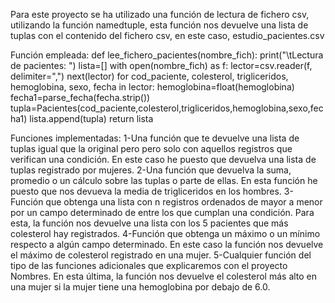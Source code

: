 Para este proyecto se ha utilizado una función de lectura de fichero csv, utilizando la función namedtuple, esta función nos devuelve una lista de tuplas con el contenido del fichero csv, en este caso, estudio_pacientes.csv

Función empleada:
def lee_fichero_pacientes(nombre_fich):
    print("\tLectura de pacientes: ")
    lista=[]
    with open(nombre_fich) as f:
        lector=csv.reader(f, delimiter=",")
        next(lector)
        for cod_paciente, colesterol, trigliceridos, hemoglobina, sexo, fecha in lector:
            hemoglobina=float(hemoglobina)
            fecha1=parse_fecha(fecha.strip())
            tupla=Pacientes(cod_paciente,colesterol,trigliceridos,hemoglobina,sexo,fecha1)
            lista.append(tupla)
    return lista

Funciones implementadas:
    1-Una función que te devuelve una lista de tuplas igual que la original pero pero solo con aquellos registros que verifican una condición. En este caso he puesto que devuelva una lista de tuplas registrado por mujeres.
    2-Una función que devuelva la suma, promedio o un cálculo sobre las tuplas o parte de ellas. En esta función he puesto que nos devueva la media de trigliceridos en los hombres.
    3-Función que obtenga una lista con n registros ordenados de mayor a menor por un campo determinado de entre los que cumplan una condición. Para esta, la función nos devuelve una lista con los 5 pacientes que más colesterol hay registrados.
    4-Función que obtenga un máximo o un mínimo respecto a algún campo determinado. En este caso la función nos devuelve el máximo de colesterol registrado en una mujer.
    5-Cualquier función del tipo de las funciones adicionales que explicaremos con el proyecto Nombres. En esta última, la función nos devuelve el colesterol más alto en una mujer si la mujer tiene una hemoglobina por debajo de 6.0.